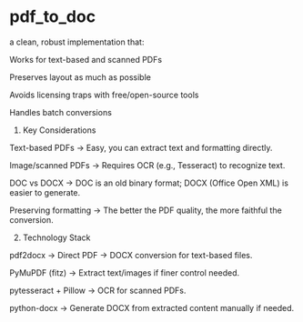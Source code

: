# pdf_to_doc
a clean, robust implementation that:

Works for text-based and scanned PDFs

Preserves layout as much as possible

Avoids licensing traps with free/open-source tools

Handles batch conversions

1. Key Considerations

Text-based PDFs → Easy, you can extract text and formatting directly.

Image/scanned PDFs → Requires OCR (e.g., Tesseract) to recognize text.

DOC vs DOCX → DOC is an old binary format; DOCX (Office Open XML) is easier to generate.

Preserving formatting → The better the PDF quality, the more faithful the conversion.

2. Technology Stack

pdf2docx → Direct PDF → DOCX conversion for text-based files.

PyMuPDF (fitz) → Extract text/images if finer control needed.

pytesseract + Pillow → OCR for scanned PDFs.

python-docx → Generate DOCX from extracted content manually if needed.
